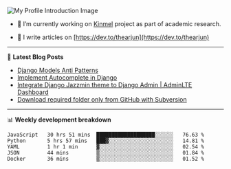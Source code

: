![My Profile Introduction Image](https://i.ibb.co/tLFZ15Q/gh.png)

- 🔭 I’m currently working on [Kinmel](https://github.com/thearjun/kinmel) project as part of academic research.

- 📝 I write articles on [https://dev.to/thearjun](https://dev.to/thearjun)

-------

📕 **Latest Blog Posts**
<!-- BLOG-POST-LIST:START -->
- [Django Models Anti Patterns](https://dev.to/thearjun/django-models-anti-patterns-1ma1)
- [Implement Autocomplete in Django](https://dev.to/thearjun/implement-autocomplete-in-django-3h20)
- [Integrate Django Jazzmin theme to Django Admin | AdminLTE Dashboard](https://dev.to/thearjun/integrate-django-jazzmin-theme-to-django-admin-adminlte-dashboard-5aao)
- [Download required folder only from GitHub with Subversion](https://dev.to/thearjun/download-required-folder-only-from-github-with-subversion-2gpc)
<!-- BLOG-POST-LIST:END -->

-------

📊 **Weekly development breakdown**
<!--START_SECTION:waka-->
```text
JavaScript   30 hrs 51 mins  ███████████████████░░░░░░   76.63 % 
Python       5 hrs 57 mins   ███▓░░░░░░░░░░░░░░░░░░░░░   14.81 % 
YAML         1 hr 1 min      ▓░░░░░░░░░░░░░░░░░░░░░░░░   02.54 % 
JSON         44 mins         ▒░░░░░░░░░░░░░░░░░░░░░░░░   01.84 % 
Docker       36 mins         ▒░░░░░░░░░░░░░░░░░░░░░░░░   01.52 % 
```
<!--END_SECTION:waka-->
<img src='https://profile-counter.glitch.me/thearjun/count.svg' width='0px'>
